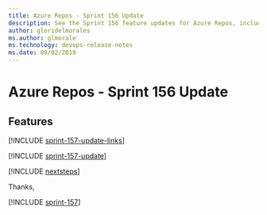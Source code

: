 ```yaml
---
title: Azure Repos - Sprint 156 Update
description: See the Sprint 156 feature updates for Azure Repos, including next steps.
author: gloridelmorales
ms.author: glmorale
ms.technology: devops-release-notes
ms.date: 09/02/2019
---
```


# Azure Repos - Sprint 156 Update

## Features

[!INCLUDE [sprint-157-update-links](../includes/repos/sprint-157-update-links.md)]

[!INCLUDE [sprint-157-update](../includes/repos/sprint-157-update.md)]

[!INCLUDE [nextsteps](../includes/nextsteps.md)]

Thanks,

[!INCLUDE [sprint-157](../includes/signer/sprint-157.md)]

